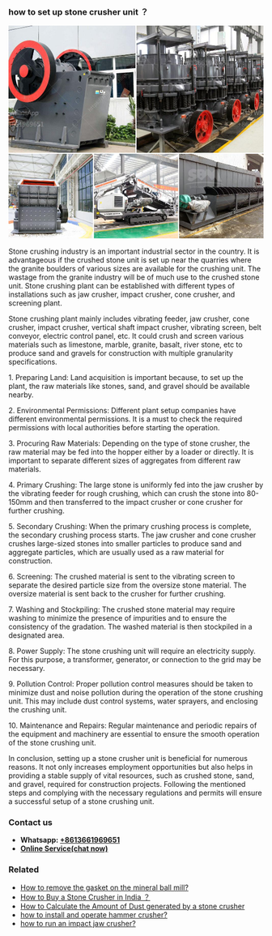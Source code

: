 <h3>how to set up stone crusher unit ？</h3><img src='1701746159.jpg' alt=''><p>Stone crushing industry is an important industrial sector in the country. It is advantageous if the crushed stone unit is set up near the quarries where the granite boulders of various sizes are available for the crushing unit. The wastage from the granite industry will be of much use to the crushed stone unit. Stone crushing plant can be established with different types of installations such as jaw crusher, impact crusher, cone crusher, and screening plant.</p><p>Stone crushing plant mainly includes vibrating feeder, jaw crusher, cone crusher, impact crusher, vertical shaft impact crusher, vibrating screen, belt conveyor, electric control panel, etc. It could crush and screen various materials such as limestone, marble, granite, basalt, river stone, etc to produce sand and gravels for construction with multiple granularity specifications.</p><p>1. Preparing Land: Land acquisition is important because, to set up the plant, the raw materials like stones, sand, and gravel should be available nearby.</p><p>2. Environmental Permissions: Different plant setup companies have different environmental permissions. It is a must to check the required permissions with local authorities before starting the operation.</p><p>3. Procuring Raw Materials: Depending on the type of stone crusher, the raw material may be fed into the hopper either by a loader or directly. It is important to separate different sizes of aggregates from different raw materials.</p><p>4. Primary Crushing: The large stone is uniformly fed into the jaw crusher by the vibrating feeder for rough crushing, which can crush the stone into 80-150mm and then transferred to the impact crusher or cone crusher for further crushing.</p><p>5. Secondary Crushing: When the primary crushing process is complete, the secondary crushing process starts. The jaw crusher and cone crusher crushes large-sized stones into smaller particles to produce sand and aggregate particles, which are usually used as a raw material for construction.</p><p>6. Screening: The crushed material is sent to the vibrating screen to separate the desired particle size from the oversize stone material. The oversize material is sent back to the crusher for further crushing.</p><p>7. Washing and Stockpiling: The crushed stone material may require washing to minimize the presence of impurities and to ensure the consistency of the gradation. The washed material is then stockpiled in a designated area.</p><p>8. Power Supply: The stone crushing unit will require an electricity supply. For this purpose, a transformer, generator, or connection to the grid may be necessary.</p><p>9. Pollution Control: Proper pollution control measures should be taken to minimize dust and noise pollution during the operation of the stone crushing unit. This may include dust control systems, water sprayers, and enclosing the crushing unit.</p><p>10. Maintenance and Repairs: Regular maintenance and periodic repairs of the equipment and machinery are essential to ensure the smooth operation of the stone crushing unit.</p><p>In conclusion, setting up a stone crusher unit is beneficial for numerous reasons. It not only increases employment opportunities but also helps in providing a stable supply of vital resources, such as crushed stone, sand, and gravel, required for construction projects. Following the mentioned steps and complying with the necessary regulations and permits will ensure a successful setup of a stone crushing unit.</p><h3>Contact us</h3><ul><li><strong>Whatsapp:&nbsp;<a href="https://wa.me/8613661969651">+8613661969651</a></strong></li><li><a href="https://swt.shibang-china.com/?git&amp;zhl&amp;how to set up stone crusher unit ？"><strong>Online Service(chat now)</strong></a></li></ul><h3>Related</h3><ul><li><a href='How to remove the gasket on the mineral ball mill.md'>How to remove the gasket on the mineral ball mill?</a></li><li><a href='How to Buy a Stone Crusher in India ？.md'>How to Buy a Stone Crusher in India ？</a></li><li><a href='How to Calculate the Amount of Dust generated by a stone crusher.md'>How to Calculate the Amount of Dust generated by a stone crusher</a></li><li><a href='how to install and operate hammer crusher.md'>how to install and operate hammer crusher?</a></li><li><a href='how to run an impact jaw crusher.md'>how to run an impact jaw crusher?</a></li></ul>